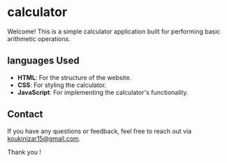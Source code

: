 # calculator

Welcome!
This is a simple calculator application built for performing basic arithmetic operations.

## languages Used

- **HTML**: For the structure of the website.
- **CSS**: For styling the calculator.
- **JavaScript**: For implementing the calculator's functionality.

## Contact

If you have any questions or feedback, feel free to reach out via [koukinizar15@gmail.com](koukinizar15@gmail.com).

Thank you !
